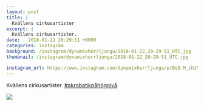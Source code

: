 ```yaml
---
layout: post
title: |
  Kvällens cirkusartister
excerpt: |
  Kvällens cirkusartister. 
date:   2018-01-22 20:29:51 +0000
categories: instagram
background: /instagram/dynamixherrljunga/2018-01-22_20-29-51_UTC.jpg
thumbnail: /instagram/dynamixherrljunga/2018-01-22_20-29-51_UTC.jpg

instagram_url: https://www.instagram.com/dynamixherrljunga/p/BeQ-M_ihJMB
---
```

Kvällens cirkusartister. [#akrobatikpåhögnivå](https://www.instagram.com/explore/tags/akrobatikpåhögnivå/)



<img src='{{ site.baseurl }}/instagram/dynamixherrljunga/2018-01-22_20-29-51_UTC.jpg' class='img-fluid' />
